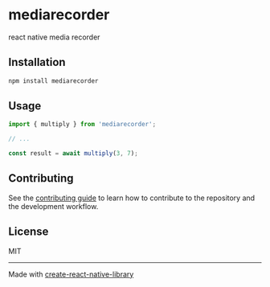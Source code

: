 # mediarecorder

react native media recorder

## Installation

```sh
npm install mediarecorder
```

## Usage

```js
import { multiply } from 'mediarecorder';

// ...

const result = await multiply(3, 7);
```

## Contributing

See the [contributing guide](CONTRIBUTING.md) to learn how to contribute to the repository and the development workflow.

## License

MIT

---

Made with [create-react-native-library](https://github.com/callstack/react-native-builder-bob)
